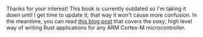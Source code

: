 Thanks for your interest! This book is currently outdated so I'm taking it down
until I get time to update it; that way it won't cause more confusion. In the
meantime, you can read [this blog post] that covers the *easy*, high level way
of writing Rust applications for any ARM Cortex-M microcontroller.

[this blog post]: http://blog.japaric.io/quickstart/

<!-- # Run the program under QEMU -->

<!-- Now that we have an executable in our hands, it's time to test it under an -->
<!-- emulator! You may be wondering "how are we going to do that?" since the program -->
<!-- doesn't do any I/O. Well, instead of expecting the program to output something -->
<!-- to the terminal (which won't happen), we are going to "hook" a debugger to the -->
<!-- emulator, execute the program "statement by statement" and verify that the -->
<!-- emulated memory changes as the program executes. Sounds fun? You bet it is. -->

<!-- Let's start! The first thing we have to do is load our binary in the emulator -->
<!-- with this command: -->

<!-- ``` -->
<!-- $ qemu-system-arm \ -->
<!--     -cpu cortex-m3 \ -->
<!--     -machine lm3s6965evb \ -->
<!--     -gdb tcp::3333 \ -->
<!--     -S \ -->
<!--     -nographic -monitor null \ -->
<!--     -serial null \ -->
<!--     -kernel target/thumbv7m-none-eabi/debug/app -->
<!-- ``` -->

<!-- So many arguments! Let's explain why all those are there for: -->

<!-- - `qemu-system-arm` this is a QEMU variant that can emulate an ARM processor in -->
<!--   system mode emulation. -->

<!-- - `-machine lm3s6965evb` this is the dev board we are going to emulate: the -->
<!--   [LM3S6965EVB]. -->

<!-- - `-cpu cortex-m3` this is the CPU to emulate, it must match the CPU of the -->
<!--   emulated `machine`. -->

<!-- - `-gdb tcp::3333` tells the emulator to expect a gdb connection on port `3333`, -->
<!--   we need this to control the execution of the emulated program under gdb. -->

<!-- - `-S` "do not immediately start the CPU". This tells the emulator to load the -->
<!--   program but don't immediately execute it, otherwise by the time you attach -->
<!--   `gdb` your program may have already terminated! -->

<!-- - `-nographic`, `-monitor null` we don't need anything graphic related -->

<!-- - `-serial null` we are not going to use the serial console this time -->

<!-- - `-kernel target/thumbv7m-none-eabi/debug/app` use our binary directly as the -->
<!--   "kernel" which is the first thing the emulator executes. -->

<!-- [LM3S6965EVB]: http://www.ti.com/lit/ug/spmu029a/spmu029a.pdf -->

<!-- This command will block; just leave it running for now. -->

<!-- Next we hook a debugger to the emulator we just started. In another terminal, -->
<!-- type: -->

<!-- ``` -->
<!-- $ arm-none-eabi-gdb -q target/thumbv7m-none-eabi/debug/app -->
<!-- ``` -->

<!-- > **NOTE** You can use `lldb` instead of `gdb` but you won't be able to use the -->
<!-- > same commands I have used here, because `lldb` uses different commands to -->
<!-- > expose the same functionality as `gdb`. [This page] will help you map `gdb` -->
<!-- > commands to `lldb`'s and vice versa. -->

<!-- [This page]: http://lldb.llvm.org/lldb-gdb.html -->

<!-- Under this `gdb` session, enter the following command to connect to the -->
<!-- emulator: -->

<!-- ``` -->
<!-- (gdb) target remote :3333 -->
<!-- ``` -->

<!-- You should see an output like this: -->

<!-- ``` -->
<!-- Remote debugging using :3333 -->
<!-- app::main () at $PWD/src/main.rs:6 -->
<!-- 6       pub extern "C" fn main() -> ! { -->
<!-- ``` -->

<!-- The emulator is *halted* and currently at the program entry point: `main`. You -->
<!-- can now execute the program statement by statement using the `step` command: -->

<!-- ``` -->
<!-- (gdb) step -->
<!-- 8           let x = 42 -->
<!-- (gdb) step -->
<!-- 9           y = x -->
<!-- ``` -->

<!-- At this point the statement `let x = 42` has been executed but the statement -->
<!-- `y = x` has not, so `x` is initialized but `y` is not. Let's inspect both -->
<!-- variables by `print`ing their addresses and values. -->

<!-- ``` -->
<!-- (gdb) print x -->
<!-- $1 = 42 -->
<!-- (gdb) print &x -->
<!-- $2 = (i32 *) 0x2000fff8 -->
<!-- (gdb) print y -->
<!-- $3 = 0 -->
<!-- (gdb) print &y -->
<!-- $4 = (i32 *) 0x2000fffc -->
<!-- ``` -->

<!-- A few things to note: -->

<!-- - Both `x` and `y` live in the "stack". That's why they have contiguous -->
<!--   addresses. -->

<!-- - `y`, which was declared before `x`, has a larger address than `x`. The reason -->
<!--   is that the stack grows downwards (toward smaller addresses). If you keep -->
<!--   creating stack variables, you'll see their addresses get smaller and smaller. -->

<!-- - `y` which is currently uninitialized holds the value `0` -- this is a QEMU -->
<!--   simplification. On real hardware you will observe that uninitialized variables -->
<!--   hold random values. Of course, (safe) Rust won't actually let you *use* -->
<!--   uninitialized variables but you can peek at them using `gdb`. -->

<!-- Back to the debugger. If you step again, you should see that `y` is now -->
<!-- initialized: -->

<!-- ``` -->
<!-- (gdb) step -->
<!-- 11          loop {} -->
<!-- (gdb) print y -->
<!-- $5 = 42 -->
<!-- ``` -->

<!-- The emulator is about to execute an endless loop. If you call `step` again, -->
<!-- `gdb` will get stuck in the loop and hang. Instead, call `stepi` to advance *one -->
<!-- instruction* rather than one statement. -->

<!-- ``` -->
<!-- (gdb) stepi -->
<!-- 0x00000014      10          loop {} -->
<!-- (gdb) stepi -->
<!-- 0x00000014      10          loop {} -->
<!-- ``` -->

<!-- Congrats, you are now stuck in an endless loop! -->

<!-- There is not much left to do in this emulation. But, before you terminate the -->
<!-- `gdb` session and exit the emulator ... -->

<!-- ## Homework -->

<!-- `gdb` has an ["examine"] command that let's you inspect the contents of memory -->
<!-- at a certain address. Try the following command: -->

<!-- ["examine"]: http://www.delorie.com/gnu/docs/gdb/gdb_56.html -->

<!-- ``` -->
<!-- (gdb) x/4x main -->
<!-- ``` -->

<!-- Compare the output of that command with the output of the command: -->
<!-- `arm-none-eabi-objdump -Cd target/thumbv7m-none-eabi/debug/app`. Are the outputs -->
<!-- related somehow? Elaborate. -->

